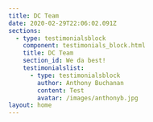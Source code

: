 ```yaml
---
title: DC Team
date: 2020-02-29T22:06:02.091Z
sections:
  - type: testimonialsblock
    component: testimonials_block.html
    title: DC Team
    section_id: We da best!
    testimonialslist:
      - type: testimonialsblock
        author: Anthony Buchanan
        content: Test
        avatar: /images/anthonyb.jpg
layout: home
---
```


